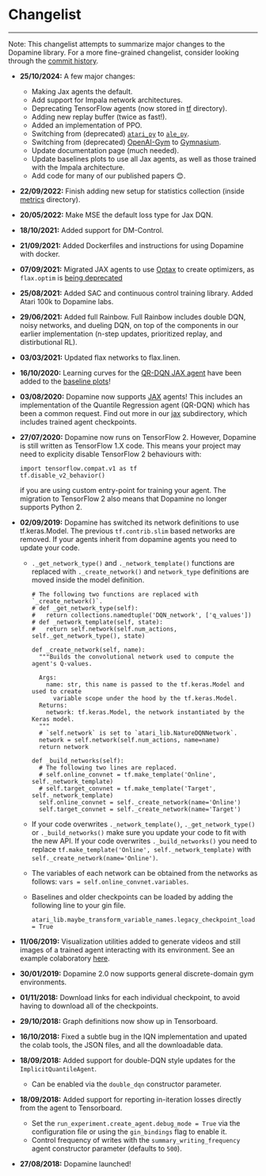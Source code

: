 # Changelist

********************************************************************************

Note: This changelist attempts to summarize major changes to the Dopamine
library. For a more fine-grained changelist, consider looking through the
[commit history](https://github.com/google/dopamine/commits/master).

*  **25/10/2024:** A few major changes:
   * Making Jax agents the default.
   * Add support for Impala network architectures.
   * Deprecating TensorFlow agents (now stored in
     [tf](https://github.com/google/dopamine/tree/master/dopamine/tf)
     directory).
   * Adding new replay buffer (twice as fast!).
   * Added an implementation of PPO.
   * Switching from (deprecated)
     [`atari_py`](https://github.com/openai/atari-py) to
     [`ale_py`](https://github.com/Farama-Foundation/Arcade-Learning-Environment).
   * Switching from (deprecated)
     [OpenAI-Gym](https://github.com/openai/gym) to
     [Gymnasium](https://github.com/Farama-Foundation/Gymnasium).
   * Update documentation page (much needed).
   * Update baselines plots to use all Jax agents, as well as those trained with
     the Impala architecture.
   * Add code for many of our published papers 😊.

*  **22/09/2022:** Finish adding new setup for statistics collection (inside
   [metrics](https://github.com/google/dopamine/tree/master/dopamine/metrics)
   directory).

*  **20/05/2022:** Make MSE the default loss type for Jax DQN.

*  **18/10/2021:** Added support for DM-Control.

*   **21/09/2021:** Added Dockerfiles and instructions for using Dopamine with
    docker.

*   **07/09/2021:** Migrated JAX agents to use
    [Optax](https://github.com/deepmind/optax) to create optimizers, as
    `flax.optim` is
    [being deprecated](https://flax.readthedocs.io/en/latest/flax.optim.html)

*   **25/08/2021:** Added SAC and continuous control training library. Added
    Atari 100k to Dopamine labs.

*   **29/06/2021:** Added full Rainbow. Full Rainbow includes double DQN, noisy
    networks, and dueling DQN, on top of the components in our earlier
    implementation (n-step updates, prioritized replay, and distirbutional RL).

*   **03/03/2021:** Updated flax networks to flax.linen.

*   **16/10/2020:** Learning curves for the
    [QR-DQN JAX agent](https://github.com/google/dopamine/blob/master/dopamine/jax/agents/quantile/quantile_agent.py)
    have been added to the
    [baseline plots](https://google.github.io/dopamine/baselines/plots.html)!

*   **03/08/2020:** Dopamine now supports [JAX](https://github.com/google/jax)
    agents! This includes an implementation of the Quantile Regression agent
    (QR-DQN) which has been a common request. Find out more in our
    [jax](https://github.com/google/dopamine/tree/master/dopamine/jax)
    subdirectory, which includes trained agent checkpoints.

*   **27/07/2020:** Dopamine now runs on TensorFlow 2. However, Dopamine is
    still written as TensorFlow 1.X code. This means your project may need to
    explicity disable TensorFlow 2 behaviours with:

    ```
    import tensorflow.compat.v1 as tf
    tf.disable_v2_behavior()
    ```

    if you are using custom entry-point for training your agent. The migration
    to TensorFlow 2 also means that Dopamine no longer supports Python 2.

*   **02/09/2019:** Dopamine has switched its network definitions to use
    tf.keras.Model. The previous `tf.contrib.slim` based networks are removed.
    If your agents inherit from dopamine agents you need to update your code.

    *   `._get_network_type()` and `._network_template()` functions are replaced
        with `._create_network()` and `network_type` definitions are moved
        inside the model definition.

        ```
        # The following two functions are replaced with `_create_network()`.
        # def _get_network_type(self):
        #   return collections.namedtuple('DQN_network', ['q_values'])
        # def _network_template(self, state):
        #   return self.network(self.num_actions, self._get_network_type(), state)

        def _create_network(self, name):
          """Builds the convolutional network used to compute the agent's Q-values.

          Args:
            name: str, this name is passed to the tf.keras.Model and used to create
              variable scope under the hood by the tf.keras.Model.
          Returns:
            network: tf.keras.Model, the network instantiated by the Keras model.
          """
          # `self.network` is set to `atari_lib.NatureDQNNetwork`.
          network = self.network(self.num_actions, name=name)
          return network

        def _build_networks(self):
          # The following two lines are replaced.
          # self.online_convnet = tf.make_template('Online', self._network_template)
          # self.target_convnet = tf.make_template('Target', self._network_template)
          self.online_convnet = self._create_network(name='Online')
          self.target_convnet = self._create_network(name='Target')
        ```

    *   If your code overwrites `._network_template()`, `._get_network_type()`
        or `._build_networks()` make sure you update your code to fit with the
        new API. If your code overwrites `._build_networks()` you need to
        replace `tf.make_template('Online', self._network_template)` with
        `self._create_network(name='Online')`.

    *   The variables of each network can be obtained from the networks as
        follows: `vars = self.online_convnet.variables`.

    *   Baselines and older checkpoints can be loaded by adding the following
        line to your gin file.

        ```
        atari_lib.maybe_transform_variable_names.legacy_checkpoint_load = True
        ```

*   **11/06/2019:** Visualization utilities added to generate videos and still
    images of a trained agent interacting with its environment. See an example
    colaboratory
    [here](https://colab.research.google.com/github/google/dopamine/blob/master/dopamine/colab/agent_visualizer.ipynb).

*   **30/01/2019:** Dopamine 2.0 now supports general discrete-domain gym
    environments.

*   **01/11/2018:** Download links for each individual checkpoint, to avoid
    having to download all of the checkpoints.

*   **29/10/2018:** Graph definitions now show up in Tensorboard.

*   **16/10/2018:** Fixed a subtle bug in the IQN implementation and upated the
    colab tools, the JSON files, and all the downloadable data.

*   **18/09/2018:** Added support for double-DQN style updates for the
    `ImplicitQuantileAgent`.

    *   Can be enabled via the `double_dqn` constructor parameter.

*   **18/09/2018:** Added support for reporting in-iteration losses directly
    from the agent to Tensorboard.

    *   Set the `run_experiment.create_agent.debug_mode = True` via the
        configuration file or using the `gin_bindings` flag to enable it.
    *   Control frequency of writes with the `summary_writing_frequency` agent
        constructor parameter (defaults to `500`).

*   **27/08/2018:** Dopamine launched!
